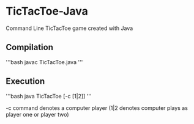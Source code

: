# TicTacToe-Java
Command Line TicTacToe game created with Java

## Compilation
'''bash
javac TicTacToe.java
'''

## Execution
'''bash
java TicTacToe [-c [1|2]]
'''

-c command denotes a computer player (1|2 denotes computer plays as player one or player two)
